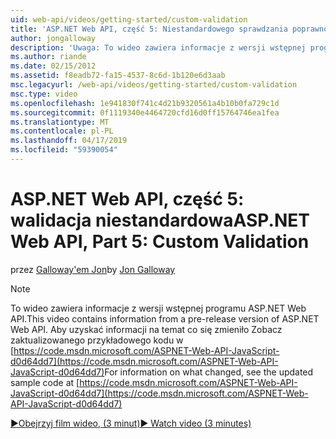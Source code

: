 ```yaml
---
uid: web-api/videos/getting-started/custom-validation
title: 'ASP.NET Web API, część 5: Niestandardowego sprawdzania poprawności | Dokumentacja firmy Microsoft'
author: jongalloway
description: 'Uwaga: To wideo zawiera informacje z wersji wstępnej programu ASP.NET Web API'
ms.author: riande
ms.date: 02/15/2012
ms.assetid: f8eadb72-fa15-4537-8c6d-1b120e6d3aab
msc.legacyurl: /web-api/videos/getting-started/custom-validation
msc.type: video
ms.openlocfilehash: 1e941830f741c4d21b9320561a4b10b0fa729c1d
ms.sourcegitcommit: 0f1119340e4464720cfd16d0ff15764746ea1fea
ms.translationtype: MT
ms.contentlocale: pl-PL
ms.lasthandoff: 04/17/2019
ms.locfileid: "59390054"
---
```

# <a name="aspnet-web-api-part-5-custom-validation"></a><span data-ttu-id="525ba-103">ASP.NET Web API, część 5: walidacja niestandardowa</span><span class="sxs-lookup"><span data-stu-id="525ba-103">ASP.NET Web API, Part 5: Custom Validation</span></span>

<span data-ttu-id="525ba-104">przez [Galloway'em Jon](https://github.com/jongalloway)</span><span class="sxs-lookup"><span data-stu-id="525ba-104">by [Jon Galloway](https://github.com/jongalloway)</span></span>

> [!NOTE]
> <span data-ttu-id="525ba-105">To wideo zawiera informacje z wersji wstępnej programu ASP.NET Web API.</span><span class="sxs-lookup"><span data-stu-id="525ba-105">This video contains information from a pre-release version of ASP.NET Web API.</span></span> <span data-ttu-id="525ba-106">Aby uzyskać informacji na temat co się zmieniło Zobacz zaktualizowanego przykładowego kodu w [https://code.msdn.microsoft.com/ASPNET-Web-API-JavaScript-d0d64dd7](https://code.msdn.microsoft.com/ASPNET-Web-API-JavaScript-d0d64dd7)</span><span class="sxs-lookup"><span data-stu-id="525ba-106">For information on what changed, see the updated sample code at [https://code.msdn.microsoft.com/ASPNET-Web-API-JavaScript-d0d64dd7](https://code.msdn.microsoft.com/ASPNET-Web-API-JavaScript-d0d64dd7)</span></span>

[<span data-ttu-id="525ba-107">&#9654;Obejrzyj film wideo, (3 minut)</span><span class="sxs-lookup"><span data-stu-id="525ba-107">&#9654; Watch video (3 minutes)</span></span>](https://channel9.msdn.com/Blogs/ASP-NET-Site-Videos/custom-validation)
